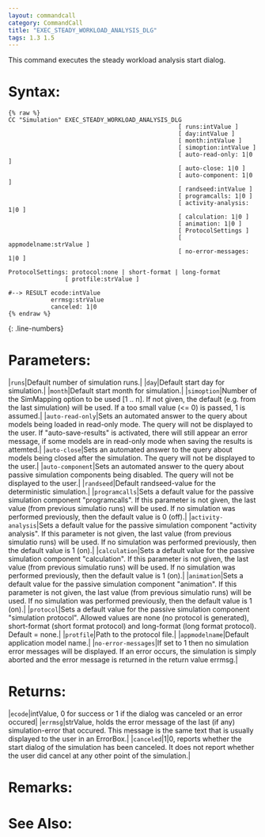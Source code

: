 ```yaml
---
layout: commandcall
category: CommandCall
title: "EXEC_STEADY_WORKLOAD_ANALYSIS_DLG"
tags: 1.3 1.5
---
```


This command executes the steady workload analysis start dialog.

# Syntax:  

```adoscript
{% raw %}
CC "Simulation" EXEC_STEADY_WORKLOAD_ANALYSIS_DLG
												[ runs:intValue ]
												[ day:intValue ]
												[ month:intValue ]
												[ simoption:intValue ]
												[ auto-read-only: 1|0 ]
												[ auto-close: 1|0 ]
												[ auto-component: 1|0 ]
												[ randseed:intValue ]
												[ programcalls: 1|0 ]
												[ activity-analysis: 1|0 ]
												[ calculation: 1|0 ]
												[ animation: 1|0 ]
												[ ProtocolSettings ]
												[ appmodelname:strValue ]
												[ no-error-messages: 1|0 ]

ProtocolSettings: protocol:none | short-format | long-format 
				[ protfile:strValue ]

#--> RESULT ecode:intValue 
			errmsg:strValue 
			canceled: 1|0
{% endraw %}
```
{: .line-numbers}

# Parameters:  

|`runs`|Default number of simulation runs.|
|`day`|Default start day for simulation.|
|`month`|Default start month for simulation.|
|`simoption`|Number of the SimMapping option to be used [1 .. n]. If not given, the default (e.g. from the last simulation) will be used. If a too small value (&lt;= 0) is passed, 1 is assumed.|
|`auto-read-only`|Sets an automated answer to the query about models being loaded in read-only mode. The query will not be displayed to the user. If "auto-save-results" is activated, there will still appear an error message, if some models are in read-only mode when saving the results is attemted.|
|`auto-close`|Sets an automated answer to the query about models being closed after the simulation. The query will not be displayed to the user.|
|`auto-component`|Sets an automated answer to the query about passive simulation components being disabled. The query will not be displayed to the user.|
|`randseed`|Default randseed-value for the deterministic simulation.|
|`programcalls`|Sets a default value for the passive simulation component "programcalls". If this parameter is not given, the last value (from previous simulatio runs) will be used. If no simulation was performed previously, then the default value is 0 (off).|
|`activity-analysis`|Sets a default value for the passive simulation component "activity analysis". If this parameter is not given, the last value (from previous simulatio runs) will be used. If no simulation was performed previously, then the default value is 1 (on).|
|`calculation`|Sets a default value for the passive simulation component "calculation".  If this parameter is not given, the last value (from previous simulatio runs) will be used. If no simulation was performed previously, then the default value is 1 (on).|
|`animation`|Sets a default value for the passive simulation component "animation".  If this parameter is not given, the last value (from previous simulatio runs) will be used. If no simulation was performed previously, then the default value is 1 (on).|
|`protocol`|Sets a default value for the passive simulation component "simulation protocol". Allowed values are none (no protocol is generated), short-format (short format protocol) and long-format (long format protocol). Default = none.|
|`protfile`|Path to the protocol file.|
|`appmodelname`|Default application model name.|
|`no-error-messages`|If set to 1 then no simulation error messages will be displayed. If an error occurs, the simulation is simply aborted and the error message is returned in the return value errmsg.|

# Returns:  

|`ecode`|intValue, 0 for success or 1 if the dialog was canceled or an error occured|
|`errmsg`|strValue, holds the error message of the last (if any) simulation-error that occured. This message is the same text that is usually displayed to the user in an ErrorBox.|
|`canceled`|1|0, reports whether the start dialog of the simulation has been canceled. It does not report whether the user did cancel at any other point of the simulation.|

# Remarks:



# See Also:


